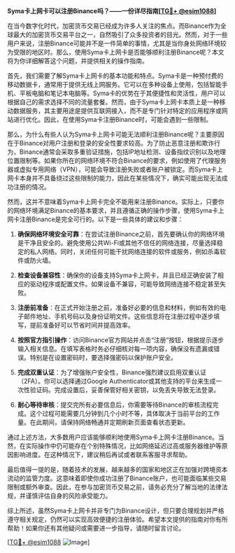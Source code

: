 **Syma卡上网卡可以注册Binance吗？——一份详尽指南[[TG💪+ @esim1088](https://t.me/s/esim1088)]**

在当今数字化时代，加密货币交易已经成为许多人关注的焦点。而Binance作为全球最大的加密货币交易平台之一，自然吸引了众多投资者的目光。然而，对于一些用户来说，注册Binance可能并不是一件简单的事情，尤其是当你身处网络环境较为受限的地区时。那么，使用Syma卡上网卡是否能够顺利注册Binance呢？本文将为你详细解答这个问题，并提供相关的操作指南。

首先，我们需要了解Syma卡上网卡的基本功能和特点。Syma卡是一种预付费的移动数据卡，通常用于提供无线上网服务。它可以在多种设备上使用，包括智能手机、平板电脑和笔记本电脑等。Syma卡的优势在于其便捷性和灵活性，用户可以根据自己的需求选择不同的流量套餐。然而，由于Syma卡上网卡本质上是一种移动数据服务，其主要用途是提供互联网接入，而不是专门针对特定的应用程序或网站进行优化。因此，在使用Syma卡注册Binance时，可能会遇到一些限制。

那么，为什么有些人认为Syma卡上网卡可能无法顺利注册Binance呢？主要原因在于Binance对用户注册和登录的安全性要求较高。为了防止恶意注册和欺诈行为，Binance通常会采取多重验证措施，包括IP地址检测、设备指纹识别以及地理位置限制等。如果你所在的网络环境不符合Binance的要求，例如使用了代理服务器或虚拟专用网络（VPN），可能会导致注册失败或者账户被锁定。而Syma卡上网卡本身并不具备绕过这些限制的能力，因此在某些情况下，确实可能出现无法成功注册的情况。

然而，这并不意味着Syma卡上网卡完全不能用来注册Binance。实际上，只要你的网络环境满足Binance的基本要求，并且遵循正确的操作步骤，使用Syma卡上网卡注册Binance是完全可行的。以下是一些具体的建议和步骤：

1. **确保网络环境安全可靠**：在尝试注册Binance之前，首先要确认你的网络环境是干净且安全的。避免使用公共Wi-Fi或其他不信任的网络连接，尽量选择稳定的私人网络。同时，关闭任何可能干扰网络连接的软件或服务，例如杀毒软件或防火墙。

2. **检查设备兼容性**：确保你的设备支持Syma卡上网卡，并且已经正确安装了相应的驱动程序或配置文件。如果设备不兼容，可能导致网络连接不稳定甚至失败。

3. **注册前准备**：在正式开始注册之前，准备好必要的信息和材料，例如有效的电子邮件地址、手机号码以及身份证明文件。这些信息将在注册过程中逐步填写，提前准备好可以节省时间并提高效率。

4. **按照官方指引操作**：访问Binance官方网站并点击“注册”按钮，根据提示逐步输入相关信息。在填写表格时务必仔细核对每一项内容，确保没有遗漏或错误。特别是在设置密码时，要选择强密码以保护账户安全。

5. **完成双重认证**：为了增强账户安全性，Binance强烈建议启用双重认证（2FA）。你可以选择通过Google Authenticator或其他支持的平台来生成一次性验证码。完成设置后，妥善保管好相关密钥，以免丢失导致无法登录。

6. **耐心等待审核**：提交完所有必要信息后，你需要等待Binance的审核流程完成。这个过程可能需要几分钟到几个小时不等，具体取决于当前平台的工作量。在此期间，请保持网络畅通并定期刷新页面查看状态更新。

通过上述方法，大多数用户应该能够顺利地使用Syma卡上网卡注册Binance。当然，在实际操作中仍可能存在个别特殊情况，比如网络延迟过高或服务器维护等原因影响进度。在这种情况下，建议稍后再试或者联系客服寻求帮助。

最后值得一提的是，随着技术的发展，越来越多的国家和地区正在加强对跨境资本流动的监管力度。这意味着即使你成功注册了Binance账户，也可能面临某些交易限制或额外审查。因此，在参与加密货币交易之前，请务必充分了解当地的法律法规，并谨慎评估自身的风险承受能力。

综上所述，虽然Syma卡上网卡并非专门为Binance设计，但只要合理规划并严格遵守相关规定，仍然可以实现高效便捷的注册体验。希望本文提供的指南对你有所帮助！如果你还有其他疑问或需要进一步指导，请随时留言讨论。

[[TG💪+ @esim1088](https://t.me/s/esim1088) ![Image](https://i.postimg.cc/4NQfJmqS/Snipaste-2025-05-13-00-14-12.png)]